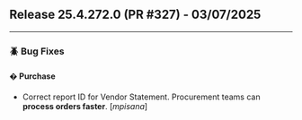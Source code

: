 ## Release 25.4.272.0 (PR #327) - 03/07/2025
---
### 🪲 Bug Fixes

#### � Purchase
  * Correct report ID for Vendor Statement. Procurement teams can **process orders faster**. [*mpisana*]

